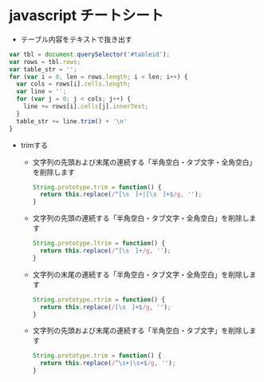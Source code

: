 # javascript チートシート

- テーブル内容をテキストで抜き出す

``` javascript
var tbl = document.querySelector('#tableid');
var rows = tbl.rows;
var table_str = '';
for (var i = 0, len = rows.length; i < len; i++) {
  var cols = rows[i].cells.length;
  var line = '';
  for (var j = 0; j < cols; j++) {
    line += rows[i].cells[j].innerText;
  }
  table_str += line.trim() + '\n'
}
```

- trimする

  - 文字列の先頭および末尾の連続する「半角空白・タブ文字・全角空白」を削除します

    ``` javascript
    String.prototype.trim = function() {
      return this.replace(/^[\s　]+|[\s　]+$/g, '');
    }
    ```

  - 文字列の先頭の連続する「半角空白・タブ文字・全角空白」を削除します
    ``` javascript
    String.prototype.ltrim = function() {
      return this.replace(/^[\s　]+/g, '');
    }
    ```

  - 文字列の末尾の連続する「半角空白・タブ文字・全角空白」を削除します
    ``` javascript
    String.prototype.rtrim = function() {
      return this.replace(/[\s　]+$/g, '');
    }
    ```

  - 文字列の先頭および末尾の連続する「半角空白・タブ文字」を削除します
    ``` javascript
    String.prototype.trim = function() {
      return this.replace(/^\s+|\s+$/g, '');
    }
    ```

